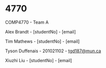 # 4770
COMP4770 - Team A

Alex Brandt - [studentNo] - [email]   

Tim Mathews - [studentNo] - [email]

Tyson Duffenais - 201021102 - tgd187@mun.ca

Xiuzhi Liu - [studentNo] - [email]
